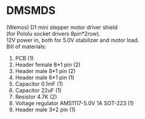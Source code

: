 # DMSMDS
(Wemos) D1 mini stepper motor driver shield <br> (for Pololu socket drivers 8pin*2row).
<br>
12V power in, both for 5.0V stabilizer and motor load.
<br>
Bill of materials:
1. PCB (1)
2. Header female 8*1 pin (2)
3. Header male 8*1 pin (2)
4. Header male 6*1 pin (1)
5. Capacitor 0.1mF (1)
6. Capacitor 22uF (1)
7. Resistor 4.7K (2)
8. Voltage regulator AMS1117-5.0V 1A SOT-223 (1)
9. Header male 3*2 pin (1)
